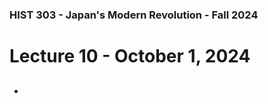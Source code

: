 ### HIST 303 - Japan's Modern Revolution - Fall 2024

[//]: <> (use `gqap` to force wrap text)

# Lecture 10 - October 1, 2024

##

###

-
